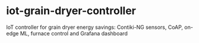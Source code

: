 # iot-grain-dryer-controller
IoT controller for grain dryer energy savings: Contiki-NG sensors, CoAP, on-edge ML, furnace control and Grafana dashboard
